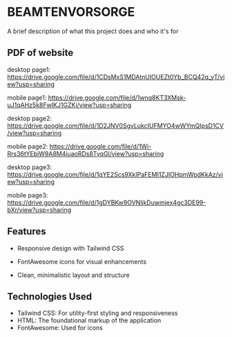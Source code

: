 
# BEAMTENVORSORGE

A brief description of what this project does and who it's for


## PDF of website

desktop page1: https://drive.google.com/file/d/1CDsMxS1MDAtnUIOUEZt0Yb_BCQ42q_yT/view?usp=sharing

mobile page1: https://drive.google.com/file/d/1wnq8KT3XMsk-uJ1qAHz5k8FwIKJ1GZKi/view?usp=sharing


desktop page2: https://drive.google.com/file/d/1D2JNV0SgvLukcIUFMYO4wWYmQIpsD1CV/view?usp=sharing

mobile page2: https://drive.google.com/file/d/1Wi-Rrs36tYEbjW9A8M4juaoRDs8TvqGl/view?usp=sharing


desktop page3: https://drive.google.com/file/d/1qYE2Scs9XkIPaFEMI1ZJIOHpmWpdKkAz/view?usp=sharing

mobile page3: https://drive.google.com/file/d/1gDYBKw9OVNljkDuwmjex4gc3DE99-bXr/view?usp=sharing


## Features

* Responsive design with Tailwind CSS

* FontAwesome icons for visual enhancements

* Clean, minimalistic layout and structure

## Technologies Used

* Tailwind CSS: For utility-first styling and responsiveness
* HTML: The foundational markup of the application
* FontAwesome: Used for icons
    
